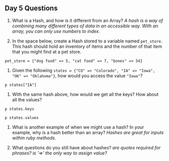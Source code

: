 ## Day 5 Questions

1. What is a Hash, and how is it different from an Array?
*A hash is a way of combining many different types of data in an accessible way. With an array, you can only use numbers to index.*

1. In the space below, create a Hash stored to a variable named `pet_store`.  This hash should hold an inventory of items and the number of that item that you might find at a pet store.
```
pet_store = {"dog food" => 5, "cat food" => 7, "bones" => 54}
```
1. Given the following `states = {"CO" => "Colorado", "IA" => "Iowa", "OK" => "Oklahoma"}`, how would you access the value `"Iowa"`?
```
p states["IA"]
```
1. With the same hash above, how would we get all the keys?  How about all the values?
```
p states.keys
```
```
p states.values
```
1. What is another example of when we might use a hash?  In your example, why is a hash better than an array?
*Hashes are great for inputs within ruby methods.*

1. What questions do you still have about hashes?
*are quotes required for phrases? is '=>' the only way to assign value?*

